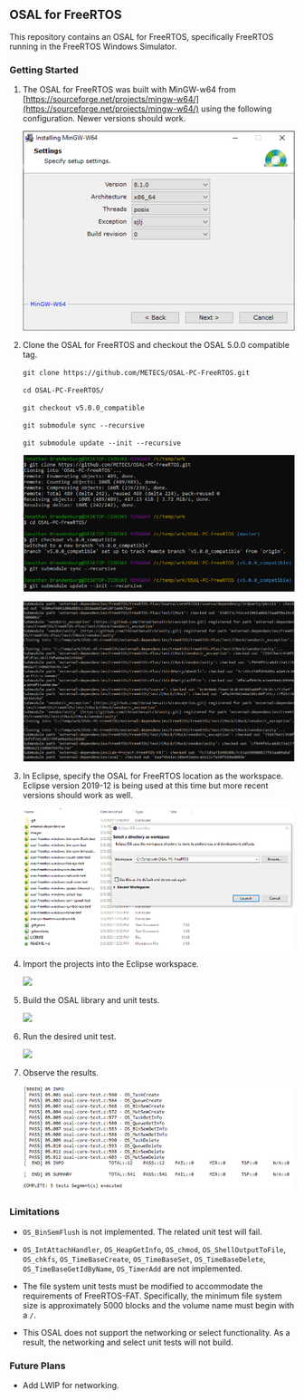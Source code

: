 ## OSAL for FreeRTOS ##
This repository contains an OSAL for FreeRTOS, specifically FreeRTOS running in the FreeRTOS Windows Simulator.
### Getting Started ###
1. The OSAL for FreeRTOS was built with MinGW-w64 from [https://sourceforge.net/projects/mingw-w64/](https://sourceforge.net/projects/mingw-w64/) using the following configuration. Newer versions should work.

	![](images/MinGW.png)


2. Clone the OSAL for FreeRTOS and checkout the OSAL 5.0.0 compatible tag.

   `git clone https://github.com/METECS/OSAL-PC-FreeRTOS.git`

   `cd OSAL-PC-FreeRTOS/`

   `git checkout v5.0.0_compatible`

   `git submodule sync --recursive`

   `git submodule update --init --recursive`

	![](images\Checkout_OSAL.png)

	![](images\Checkout_OSAL2.png)

6. In Eclipse, specify the OSAL for FreeRTOS location as the workspace. Eclipse version 2019-12 is being used at this time but more recent versions should work as well.

	![](images/Workspace.png)

7. Import the projects into the Eclipse workspace.

	![](C:\OSAL-PC-FreeRTOS\images\Import_Projects.png)

8. Build the OSAL library and unit tests.

	![](C:\OSAL-PC-FreeRTOS\images\Build.png)
	
4. Run the desired unit test.

	![](C:\OSAL-PC-FreeRTOS\images\Run.png)

5. Observe the results.

	![](images\Results.png)

### Limitations ###

- `OS_BinSemFlush` is not implemented. The related unit test will fail.

- `OS_IntAttachHandler`, `OS_HeapGetInfo`, `OS_chmod`, `OS_ShellOutputToFile`, `OS_chkfs`, `OS_TimeBaseCreate`, `OS_TimeBaseSet`, `OS_TimeBaseDelete`, `OS_TimeBaseGetIdByName`, `OS_TimerAdd` are not implemented.

- The file system unit tests must be modified to accommodate the requirements of FreeRTOS-FAT. Specifically, the minimum file system size is approximately 5000 blocks and the volume name must begin with a `/`.

- This OSAL does not support the networking or select functionality. As a result, the networking and select unit tests will not build.

### Future Plans ###

- Add LWIP for networking.
